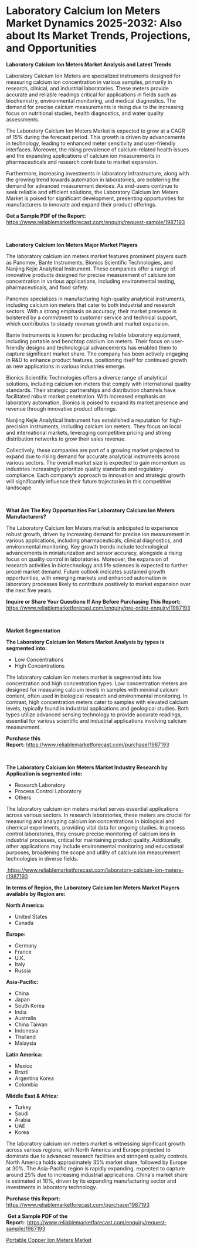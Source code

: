 <p><h1>Laboratory Calcium Ion Meters Market Dynamics 2025-2032: Also about Its Market Trends, Projections, and Opportunities</h1></p><p><strong>Laboratory Calcium Ion Meters Market Analysis and Latest Trends</strong></p>
<p><p>Laboratory Calcium Ion Meters are specialized instruments designed for measuring calcium ion concentration in various samples, primarily in research, clinical, and industrial laboratories. These meters provide accurate and reliable readings critical for applications in fields such as biochemistry, environmental monitoring, and medical diagnostics. The demand for precise calcium measurements is rising due to the increasing focus on nutritional studies, health diagnostics, and water quality assessments.</p><p>The Laboratory Calcium Ion Meters Market is expected to grow at a CAGR of 15% during the forecast period. This growth is driven by advancements in technology, leading to enhanced meter sensitivity and user-friendly interfaces. Moreover, the rising prevalence of calcium-related health issues and the expanding applications of calcium ion measurements in pharmaceuticals and research contribute to market expansion. </p><p>Furthermore, increasing investments in laboratory infrastructure, along with the growing trend towards automation in laboratories, are bolstering the demand for advanced measurement devices. As end-users continue to seek reliable and efficient solutions, the Laboratory Calcium Ion Meters Market is poised for significant development, presenting opportunities for manufacturers to innovate and expand their product offerings.</p></p>
<p><strong>Get a Sample PDF of the Report:&nbsp;</strong> <a href="https://www.reliablemarketforecast.com/enquiry/request-sample/1987193?utm_campaign=1897&utm_medium=2&utm_source=Github&utm_content=ia&utm_term=02032025&utm_id=laboratory-calcium-ion-meters">https://www.reliablemarketforecast.com/enquiry/request-sample/1987193</a></p>
<p>&nbsp;</p>
<p><strong>Laboratory Calcium Ion Meters Major Market Players</strong></p>
<p><p>The laboratory calcium ion meters market features prominent players such as Panomex, Bante Instruments, Bionics Scientific Technologies, and Nanjing Kejie Analytical Instrument. These companies offer a range of innovative products designed for precise measurement of calcium ion concentration in various applications, including environmental testing, pharmaceuticals, and food safety.</p><p>Panomex specializes in manufacturing high-quality analytical instruments, including calcium ion meters that cater to both industrial and research sectors. With a strong emphasis on accuracy, their market presence is bolstered by a commitment to customer service and technical support, which contributes to steady revenue growth and market expansion.</p><p>Bante Instruments is known for producing reliable laboratory equipment, including portable and benchtop calcium ion meters. Their focus on user-friendly designs and technological advancements has enabled them to capture significant market share. The company has been actively engaging in R&D to enhance product features, positioning itself for continued growth as new applications in various industries emerge.</p><p>Bionics Scientific Technologies offers a diverse range of analytical solutions, including calcium ion meters that comply with international quality standards. Their strategic partnerships and distribution channels have facilitated robust market penetration. With increased emphasis on laboratory automation, Bionics is poised to expand its market presence and revenue through innovative product offerings.</p><p>Nanjing Kejie Analytical Instrument has established a reputation for high-precision instruments, including calcium ion meters. They focus on local and international markets, leveraging competitive pricing and strong distribution networks to grow their sales revenue.</p><p>Collectively, these companies are part of a growing market projected to expand due to rising demand for accurate analytical instruments across various sectors. The overall market size is expected to gain momentum as industries increasingly prioritize quality standards and regulatory compliance. Each company’s approach to innovation and strategic growth will significantly influence their future trajectories in this competitive landscape.</p></p>
<p>&nbsp;</p>
<p><strong>What Are The Key Opportunities For Laboratory Calcium Ion Meters Manufacturers?</strong></p>
<p><p>The Laboratory Calcium Ion Meters market is anticipated to experience robust growth, driven by increasing demand for precise ion measurement in various applications, including pharmaceuticals, clinical diagnostics, and environmental monitoring. Key growth trends include technological advancements in miniaturization and sensor accuracy, alongside a rising focus on quality control in laboratories. Moreover, the expansion of research activities in biotechnology and life sciences is expected to further propel market demand. Future outlook indicates sustained growth opportunities, with emerging markets and enhanced automation in laboratory processes likely to contribute positively to market expansion over the next five years.</p></p>
<p><strong>Inquire or Share Your Questions If Any Before Purchasing This Report:</strong> <a href="https://www.reliablemarketforecast.com/enquiry/pre-order-enquiry/1987193?utm_campaign=1897&utm_medium=2&utm_source=Github&utm_content=ia&utm_term=02032025&utm_id=laboratory-calcium-ion-meters">https://www.reliablemarketforecast.com/enquiry/pre-order-enquiry/1987193</a></p>
<p>&nbsp;</p>
<p><strong>Market Segmentation</strong></p>
<p><strong>The Laboratory Calcium Ion Meters Market Analysis by types is segmented into:</strong></p>
<p><ul><li>Low Concentrations</li><li>High Concentrations</li></ul></p>
<p><p>The laboratory calcium ion meters market is segmented into low concentration and high concentration types. Low concentration meters are designed for measuring calcium levels in samples with minimal calcium content, often used in biological research and environmental monitoring. In contrast, high concentration meters cater to samples with elevated calcium levels, typically found in industrial applications and geological studies. Both types utilize advanced sensing technology to provide accurate readings, essential for various scientific and industrial applications involving calcium measurement.</p></p>
<p><strong>Purchase this Report:&nbsp;</strong><a href="https://www.reliablemarketforecast.com/purchase/1987193?utm_campaign=1897&utm_medium=2&utm_source=Github&utm_content=ia&utm_term=02032025&utm_id=laboratory-calcium-ion-meters">https://www.reliablemarketforecast.com/purchase/1987193</a></p>
<p>&nbsp;</p>
<p><strong>The Laboratory Calcium Ion Meters Market Industry Research by Application is segmented into:</strong></p>
<p><ul><li>Research Laboratory</li><li>Process Control Laboratory</li><li>Others</li></ul></p>
<p><p>The laboratory calcium ion meters market serves essential applications across various sectors. In research laboratories, these meters are crucial for measuring and analyzing calcium ion concentrations in biological and chemical experiments, providing vital data for ongoing studies. In process control laboratories, they ensure precise monitoring of calcium ions in industrial processes, critical for maintaining product quality. Additionally, other applications may include environmental monitoring and educational purposes, broadening the scope and utility of calcium ion measurement technologies in diverse fields.</p></p>
<p><a href="https://www.reliablemarketforecast.com/laboratory-calcium-ion-meters-r1987193?utm_campaign=1897&utm_medium=2&utm_source=Github&utm_content=ia&utm_term=02032025&utm_id=laboratory-calcium-ion-meters">&nbsp;https://www.reliablemarketforecast.com/laboratory-calcium-ion-meters-r1987193</a></p>
<p><strong>In terms of Region, the Laboratory Calcium Ion Meters Market Players available by Region are:</strong></p>
<p>
    <p> <strong> North America: </strong>
        <ul>
            <li>United States</li>
            <li>Canada</li>
        </ul>
        </p> 
    <p> <strong> Europe: </strong>
        <ul>
            <li>Germany</li>
            <li>France</li>
            <li>U.K.</li>
            <li>Italy</li>
            <li>Russia</li>
        </ul>
        </p> 
    <p> <strong> Asia-Pacific: </strong>
        <ul>
            <li>China</li>
            <li>Japan</li>
            <li>South Korea</li>
            <li>India</li>
            <li>Australia</li>
            <li>China Taiwan</li>
            <li>Indonesia</li>
            <li>Thailand</li>
            <li>Malaysia</li>
        </ul>
        </p> 
    <p> <strong> Latin America: </strong>
        <ul>
            <li>Mexico</li>
            <li>Brazil</li>
            <li>Argentina Korea</li>
            <li>Colombia</li>
        </ul>
        </p> 
    <p> <strong> Middle East & Africa: </strong>
        <ul>
            <li>Turkey</li>
            <li>Saudi</li>
            <li>Arabia</li>
            <li>UAE</li>
            <li>Korea</li>
        </ul>
    </p>
    </p>
<p><p>The laboratory calcium ion meters market is witnessing significant growth across various regions, with North America and Europe projected to dominate due to advanced research facilities and stringent quality controls. North America holds approximately 35% market share, followed by Europe at 30%. The Asia-Pacific region is rapidly expanding, expected to capture around 25% due to increasing industrial applications. China's market share is estimated at 10%, driven by its expanding manufacturing sector and investments in laboratory technology.</p></p>
<p><strong>Purchase this Report: </strong><a href="https://www.reliablemarketforecast.com/purchase/1987193?utm_campaign=1897&utm_medium=2&utm_source=Github&utm_content=ia&utm_term=02032025&utm_id=laboratory-calcium-ion-meters">https://www.reliablemarketforecast.com/purchase/1987193</a></p>
<p>&nbsp;<strong>Get a Sample PDF of the Report:&nbsp;&nbsp;</strong><a href="https://www.reliablemarketforecast.com/enquiry/request-sample/1987193?utm_campaign=1897&utm_medium=2&utm_source=Github&utm_content=ia&utm_term=02032025&utm_id=laboratory-calcium-ion-meters">https://www.reliablemarketforecast.com/enquiry/request-sample/1987193</a></p>
<p><strong></strong></p>
<p><p><a href="https://github.com/ChiragRP21/Market-Research-Report-List-7/blob/main/portable-copper-ion-meters-market.md?utm_campaign=1897&utm_medium=2&utm_source=Github&utm_content=ia&utm_term=02032025&utm_id=laboratory-calcium-ion-meters">Portable Copper Ion Meters Market</a></p></p>